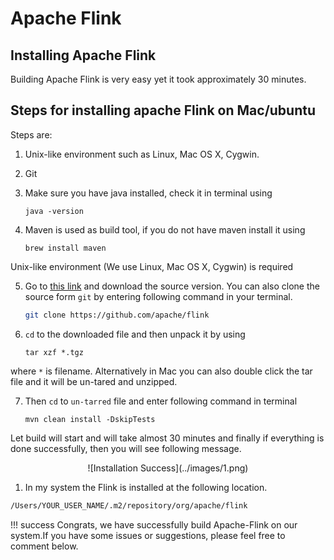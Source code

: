# Apache Flink

## Installing Apache Flink

Building Apache Flink is very easy yet it took approximately 30 minutes.


## Steps for installing apache Flink on Mac/ubuntu

Steps are:

1. Unix-like environment such as Linux, Mac OS X, Cygwin.

2. Git

3. Make sure you have java installed, check it in terminal using

    ```shell
    java -version
    ```

4. Maven is used as build tool, if you do not have maven install it using

    ```shell
    brew install maven
    ```

Unix-like environment (We use Linux, Mac OS X, Cygwin) is required

5. Go to [this link](https://flink.apache.org/downloads.html) and download the source version. You can also clone the source form `git` by entering following command in your terminal.
    ```sh
    git clone https://github.com/apache/flink
    ```

6. `cd` to the downloaded file and then unpack it by using

    ```shell
    tar xzf *.tgz
    ```

where `*` is filename. Alternatively in Mac you can also double click the tar file and it will be un-tared and unzipped.

7. Then `cd` to `un-tarred` file and enter following command in terminal

    ```shell
    mvn clean install -DskipTests
    ```

Let build will start and will take  almost 30 minutes and finally if everything is done successfully, then you will see following message.

<center>![Installation Success](../images/1.png)</center>


1. In my system the Flink is installed at the following location.

```sh
/Users/YOUR_USER_NAME/.m2/repository/org/apache/flink
```

!!! success
    Congrats, we have successfully build Apache-Flink on our system.If you have some issues or suggestions, please feel free to comment  below.


